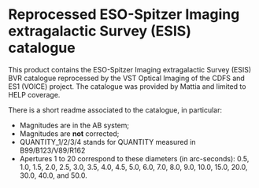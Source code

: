 Reprocessed ESO-Spitzer Imaging extragalactic Survey (ESIS) catalogue
=====================================================================

This product contains the ESO-Spitzer Imaging extragalactic Survey (ESIS) BVR
catalogue reprocessed by the VST Optical Imaging of the CDFS and ES1 (VOICE)
project.  The catalogue was provided by Mattia and limited to HELP coverage.

There is a short readme associated to the catalogue, in particular:

- Magnitudes are in the AB system;
- Magnitudes are **not** corrected;
- QUANTITY_1/2/3/4 stands for QUANTITY measured in B99/B123/V89/R162
- Apertures 1 to 20 correspond to these diameters (in arc-seconds): 0.5, 1.0,
  1.5, 2.0, 2.5, 3.0, 3.5, 4.0, 4.5, 5.0, 6.0, 7.0, 8.0, 9.0, 10.0, 15.0, 20.0,
  30.0, 40.0, and 50.0.
